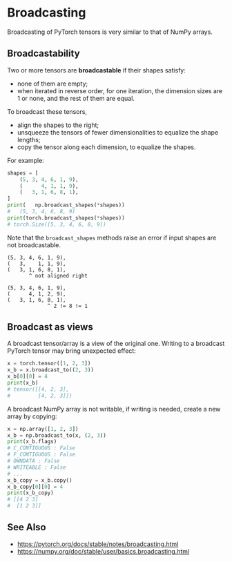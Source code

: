 # Broadcasting

Broadcasting of PyTorch tensors is very similar to that of NumPy arrays.

## Broadcastability

Two or more tensors are **broadcastable** if their shapes satisfy:

* none of them are empty;
* when iterated in reverse order, for one iteration, the dimension sizes are 1 or none, and the rest of them are equal.

To broadcast these tensors,

* align the shapes to the right;
* unsqueeze the tensors of fewer dimensionalities to equalize the shape lengths;
* copy the tensor along each dimension, to equalize the shapes.

For example:

```python
shapes = [
    (5, 3, 4, 6, 1, 9),
    (      4, 1, 1, 9),
    (   3, 1, 6, 8, 1),
]
print(   np.broadcast_shapes(*shapes))
#   (5, 3, 4, 6, 8, 9)
print(torch.broadcast_shapes(*shapes))
# torch.Size([5, 3, 4, 6, 8, 9])
```

Note that the `broadcast_shapes` methods raise an error if input shapes are not broadcastable.

```
(5, 3, 4, 6, 1, 9),
(   3,    1, 1, 9),
(   3, 1, 6, 8, 1),
       ^ not aligned right
```

```
(5, 3, 4, 6, 1, 9),
(      4, 1, 2, 9),
(   3, 1, 6, 8, 1),
             ^ 2 != 8 != 1
```

## Broadcast as views

A broadcast tensor/array is a view of the original one. Writing to a broadcast PyTorch tensor may bring unexpected effect:

```python
x = torch.tensor([1, 2, 3])
x_b = x.broadcast_to((2, 3))
x_b[0][0] = 4
print(x_b)
# tensor([[4, 2, 3],
#         [4, 2, 3]])
```

A broadcast NumPy array is not writable, if writing is needed, create a new array by copying:

```python
x = np.array([1, 2, 3])
x_b = np.broadcast_to(x, (2, 3))
print(x_b.flags)
# C_CONTIGUOUS : False
# F_CONTIGUOUS : False
# OWNDATA : False
# WRITEABLE : False
# ...
x_b_copy = x_b.copy()
x_b_copy[0][0] = 4
print(x_b_copy)
# [[4 2 3]
#  [1 2 3]]
```

## See Also

* <https://pytorch.org/docs/stable/notes/broadcasting.html>
* <https://numpy.org/doc/stable/user/basics.broadcasting.html>